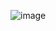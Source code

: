 ![image](https://user-images.githubusercontent.com/63789702/186148770-51feb7b3-7524-4436-a6c5-ea943ccf9018.png)
